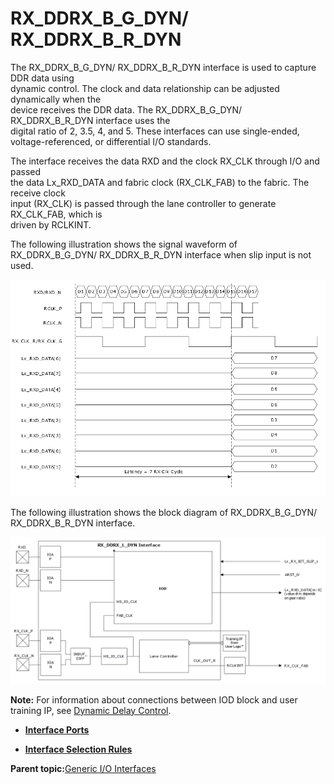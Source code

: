 # RX\_DDRX\_B\_G\_DYN/ RX\_DDRX\_B\_R\_DYN

The RX\_DDRX\_B\_G\_DYN/ RX\_DDRX\_B\_R\_DYN interface is used to capture DDR data using<br /> dynamic control. The clock and data relationship can be adjusted dynamically when the<br /> device receives the DDR data. The RX\_DDRX\_B\_G\_DYN/ RX\_DDRX\_B\_R\_DYN interface uses the<br /> digital ratio of 2, 3.5, 4, and 5. These interfaces can use single-ended,<br /> voltage-referenced, or differential I/O standards.

The interface receives the data RXD and the clock RX\_CLK through I/O and passed<br /> the data Lx\_RXD\_DATA and fabric clock \(RX\_CLK\_FAB\) to the fabric. The receive clock<br /> input \(RX\_CLK\) is passed through the lane controller to generate RX\_CLK\_FAB, which is<br /> driven by RCLKINT.

The following illustration shows the signal waveform of RX\_DDRX\_B\_G\_DYN/ RX\_DDRX\_B\_R\_DYN interface when slip input is not used.

![](GUID-FBB51F3E-D30A-4671-96D3-6B019C7BE022-low.png "RX_DDRX_B_G_DYN/ RX_DDRX_B_R_DYN Waveform")

The following illustration shows the block diagram of RX\_DDRX\_B\_G\_DYN/ RX\_DDRX\_B\_R\_DYN interface.

![](GUID-739BD888-1DC3-41C9-AB99-9F2E38ED495F-low.png "Block Diagram of the RX_DDRX_B_G_DYN/ RX_DDRX_B_R_DYN Interface")

**Note:** For information about connections between IOD block and user training IP, see [Dynamic Delay Control](GUID-57F1B703-45B4-4461-92AB-0152A550919C.md).

-   **[Interface Ports](GUID-A70ECAA5-703F-4C74-A9AB-394D7C6F008F.md)**  

-   **[Interface Selection Rules](GUID-C00F7871-31CC-481D-AE5A-BC9955EF28D2.md)**  


**Parent topic:**[Generic I/O Interfaces](GUID-A63099D1-2595-43B7-B69C-1ABB1F7E412A.md)

